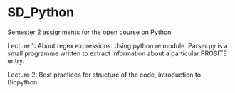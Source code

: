 # SD_Python
Semester 2 assignments for the open course on Python

Lecture 1: About regex expressions. Using python re module. Parser.py is a small programme written to extract information about a particular PROSITE entry.

Lecture 2: Best practices for structure of the code, introduction to Biopython
